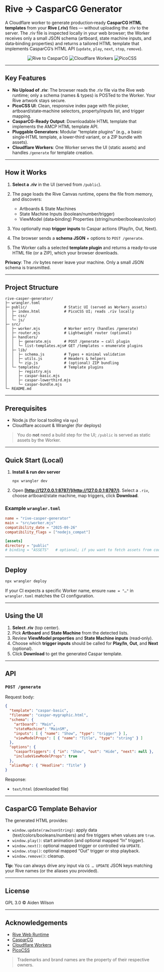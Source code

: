 # Rive → CasparCG Generator

A Cloudflare worker to generate production‑ready **CasparCG HTML templates** from your **Rive (.riv)** files — without uploading the .riv to the server. The .riv file is inspected locally in your web browser; the Worker receives only a small JSON schema (artboard, state machine inputs, and data‑binding properties) and returns a tailored HTML template that implements CasparCG’s HTML API (`update`, `play`, `next`, `stop`, `remove`).

<p align="center">
  <img alt="Rive to CasparCG" src="https://img.shields.io/badge/Rive-%E2%86%92%20CasparCG-blue"> 
  <img alt="Cloudflare Workers" src="https://img.shields.io/badge/Cloudflare-Workers-orange">
  <img alt="PicoCSS" src="https://img.shields.io/badge/UI-PicoCSS-6aa">
</p>

---

## Key Features

* **No Upload of .riv**: The browser reads the .riv file via the Rive web runtime; only a schema (names & types) is POSTed to the Worker. Your Rive artwork stays secure.
* **PicoCSS UI**: Clean, responsive index page with file picker, artboard/state‑machine selectors, property/inputs list, and trigger mapping.
* **CasparCG‑Ready Output**: Downloadable HTML template that implements the AMCP HTML template API.
* **Pluggable Generators**: Modular “template plugins” (e.g., a basic single‑HTML template, a lower‑third variant, or a ZIP bundle with assets).
* **Cloudflare Workers**: One Worker serves the UI (static assets) and handles `/generate` for template creation.

---

## How it Works

1. **Select a .riv** in the UI (served from `/public`).
2. The page loads the Rive Canvas runtime, opens the file from memory, and discovers:

   * Artboards & State Machines
   * State Machine Inputs (boolean/number/trigger)
   * ViewModel (data‑binding) Properties (string/number/boolean/color)
3. You optionally map **trigger inputs** to Caspar actions (Play/In, Out, Next).
4. The browser sends a **schema JSON** + options to `POST /generate`.
5. The Worker calls a selected **template plugin** and returns a ready‑to‑use HTML file (or a ZIP), which your browser downloads.

**Privacy**: The .riv bytes never leave your machine. Only a small JSON schema is transmitted.

---

## Project Structure

```
rive-casper-generator/
├─ wrangler.toml
├─ public/                 # Static UI (served as Workers assets)
│  ├─ index.html           # PicoCSS UI; reads .riv locally
│  ├─ css/
│  └─ js/
├─ src/
│  ├─ worker.mjs           # Worker entry (handles /generate)
│  ├─ router.mjs           # Lightweight router (optional)
│  ├─ handlers/
│  │  ├─ generate.mjs      # POST /generate → call plugin
│  │  └─ list-templates.mjs# GET /templates → enumerate plugins
│  ├─ lib/
│  │  ├─ schema.js         # Types + minimal validation
│  │  ├─ utils.js          # Headers & helpers
│  │  └─ zip.js            # (optional) ZIP bundling
│  └─ templates/           # Template plugins
│     ├─ registry.mjs
│     ├─ caspar-basic.mjs
│     ├─ caspar-lowerthird.mjs
│     └─ caspar-bundle.mjs
└─ README.md
```

---

## Prerequisites

* Node.js (for local tooling via `npx`)
* Cloudflare account & Wrangler (for deploys)

> You do **not** need a build step for the UI; `/public` is served as static assets by the Worker.

---

## Quick Start (Local)

1. **Install & run dev server**

   ```bash
   npx wrangler dev
   ```
2. Open **[http://127.0.0.1:8787/](http://127.0.0.1:8787/)**. Select a `.riv`, choose artboard/state machine, map triggers, click **Download**.

### Example `wrangler.toml`

```toml
name = "rive-casper-generator"
main = "src/worker.mjs"
compatibility_date = "2025-09-26"
compatibility_flags = ["nodejs_compat"]

[assets]
directory = "public"
# binding = "ASSETS"   # optional; if you want to fetch assets from code
```

---

## Deploy

```bash
npx wrangler deploy
```

If your CI expects a specific Worker name, ensure `name = "…"` in `wrangler.toml` matches the CI configuration.

---

## Using the UI

1. **Select .riv** (top center).
2. Pick **Artboard** and **State Machine** from the detected lists.
3. Review **ViewModel properties** and **State Machine inputs** (read‑only).
4. Choose which **trigger inputs** should be called for **Play/In**, **Out**, and **Next** (optional).
5. Click **Download** to get the generated Caspar template.

---

## API

### `POST /generate`

Request body:

```json
{
  "template": "caspar-basic",
  "filename": "caspar-mygraphic.html",
  "schema": {
    "artboard": "Main",
    "stateMachine": "MainSM",
    "inputs": [ { "name": "Show", "type": "trigger" } ],
    "viewModelProps": [ { "name": "Title", "type": "string" } ]
  },
  "options": {
    "casparTriggers": { "in": "Show", "out": "Hide", "next": null },
    "includeViewModelProps": true
  },
  "aliasMap": { "Headline": "Title" }
}
```

Response:

* `text/html` (downloaded file)

---

## CasparCG Template Behavior

The generated HTML provides:

* `window.update(rawJsonString)`: apply data (text/colors/booleans/numbers) and fire triggers when values are `true`.
* `window.play()`: start animation (and optional mapped “In” trigger).
* `window.next()`: optional mapped trigger or controlled via `UPDATE`.
* `window.stop()`: optional mapped “Out” trigger or stop playback.
* `window.remove()`: cleanup.

**Tip:** You can always drive any input via `CG … UPDATE` JSON keys matching your Rive names (or the aliases you provided).

---

## License

GPL 3.0 © Aiden Wilson

---

## Acknowledgements

* [Rive Web Runtime](https://rive.app/docs/runtimes/web/web-js)
* [CasparCG](https://casparcg.com/)
* [Cloudflare Workers](https://developers.cloudflare.com/workers/)
* [PicoCSS](https://picocss.com/)

> Trademarks and brand names are the property of their respective owners.
